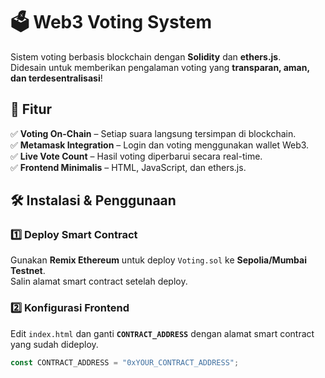 # 🗳️ Web3 Voting System  

Sistem voting berbasis blockchain dengan **Solidity** dan **ethers.js**.  
Didesain untuk memberikan pengalaman voting yang **transparan, aman, dan terdesentralisasi**!  

## 🚀 Fitur  
✅ **Voting On-Chain** – Setiap suara langsung tersimpan di blockchain.  
✅ **Metamask Integration** – Login dan voting menggunakan wallet Web3.  
✅ **Live Vote Count** – Hasil voting diperbarui secara real-time.  
✅ **Frontend Minimalis** – HTML, JavaScript, dan ethers.js.  

## 🛠️ Instalasi & Penggunaan  

### **1️⃣ Deploy Smart Contract**  
Gunakan **Remix Ethereum** untuk deploy `Voting.sol` ke **Sepolia/Mumbai Testnet**.  
Salin alamat smart contract setelah deploy.  

### **2️⃣ Konfigurasi Frontend**  
Edit `index.html` dan ganti **`CONTRACT_ADDRESS`** dengan alamat smart contract yang sudah dideploy.  

```js
const CONTRACT_ADDRESS = "0xYOUR_CONTRACT_ADDRESS";
